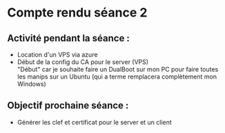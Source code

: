 # Compte rendu séance 2

## Activité pendant la séance :  
- Location d'un VPS via azure
- Début de la config du CA pour le server (VPS)  
"Début" car je souhaite faire un DualBoot sur mon PC pour faire toutes les manips sur un Ubuntu (qui a terme remplacera complètement mon Windows)

## Objectif prochaine séance :  
- Générer les clef et certificat pour le server et un client